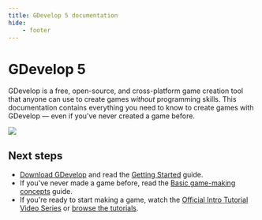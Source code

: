 ```yaml
---
title: GDevelop 5 documentation
hide:
    - footer
---
```


# GDevelop 5

GDevelop is a free, open-source, and cross-platform game creation tool that anyone can use to create games *without* programming skills. This documentation contains everything you need to know to create games with GDevelop — even if you've never created a game before.

![](/gdevelop5/start/pasted/20230304-181105.png)

## Next steps

* [Download GDevelop](https://gdevelop.io/download) and read the [Getting Started](/gdevelop5/getting_started) guide.
* If you've never made a game before, read the [Basic game-making concepts](/gdevelop5/tutorials/basic-game-making-concepts) guide.
* If you're ready to start making a game, watch the [Official Intro Tutorial Video Series](https://www.youtube.com/watch?v=bR2BjT7JG0k&list=PL3YlZTdKiS89Kj7IQVPoNElJCWrjZaCC8) or [browse the tutorials](/gdevelop5/tutorials).
